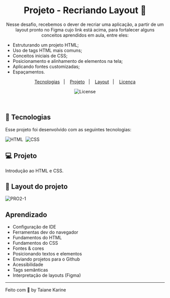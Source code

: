 
<h1 align="center"> Projeto - Recriando Layout 👀</h1>

<p align="center">
Nesse desafio, recebemos o dever de recriar uma aplicação, a partir de um layout pronto no Figma cujo link está acima, para fortalecer alguns conceitos aprendidos em aula, entre eles:

- Estruturando um projeto HTML;
- Uso de tags HTML mais comuns;
- Conceitos iniciais de CSS;
- Posicionamento e alinhamento de elementos na tela;
- Aplicando fontes customizadas;
- Espaçamentos.

</p>

<p align="center">
  <a href="#-tecnologias">Tecnologias</a>&nbsp;&nbsp;&nbsp;|&nbsp;&nbsp;&nbsp;
  <a href="#-projeto">Projeto</a>&nbsp;&nbsp;&nbsp;|&nbsp;&nbsp;&nbsp;
  <a href="#-layout">Layout</a>&nbsp;&nbsp;&nbsp;|&nbsp;&nbsp;&nbsp;
  <a href="#memo-licença">Licença</a>
</p>

<p align="center">
  <img alt="License" src="https://img.shields.io/static/v1?label=license&message=MIT&color=49AA26&labelColor=000000">
</p>

<br>

## 🚀 Tecnologias

Esse projeto foi desenvolvido com as seguintes tecnologias:

![HTML](https://img.shields.io/badge/-HTML-05122A?style=flat&logo=HTML5)&nbsp;
![CSS](https://img.shields.io/badge/-CSS-05122A?style=flat&logo=CSS3&logoColor=1572B6)&nbsp;

## 💻 Projeto

Introdução ao HTML e CSS.

## 🔖 Layout do projeto

![PRO2-1](https://user-images.githubusercontent.com/94652702/214948613-fce8b428-15b0-4331-8fe1-8da07ae51666.png)

## Aprendizado

- Configuração de IDE
- Ferramentas dev do navegador
- Fundamentos do HTML
- Fundamentos do CSS
- Fontes & cores
- Posicionando textos e elementos
- Enviando projetos para o Github
- Acessibilidade
- Tags semânticas
- Interpretação de layouts (Figma)

---

Feito com 🧡 by Taiane Karine
